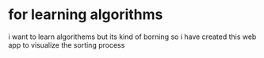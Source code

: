 
# for learning algorithms
i want to learn algorithems but its kind of borning so i have created this web app to visualize the sorting process

